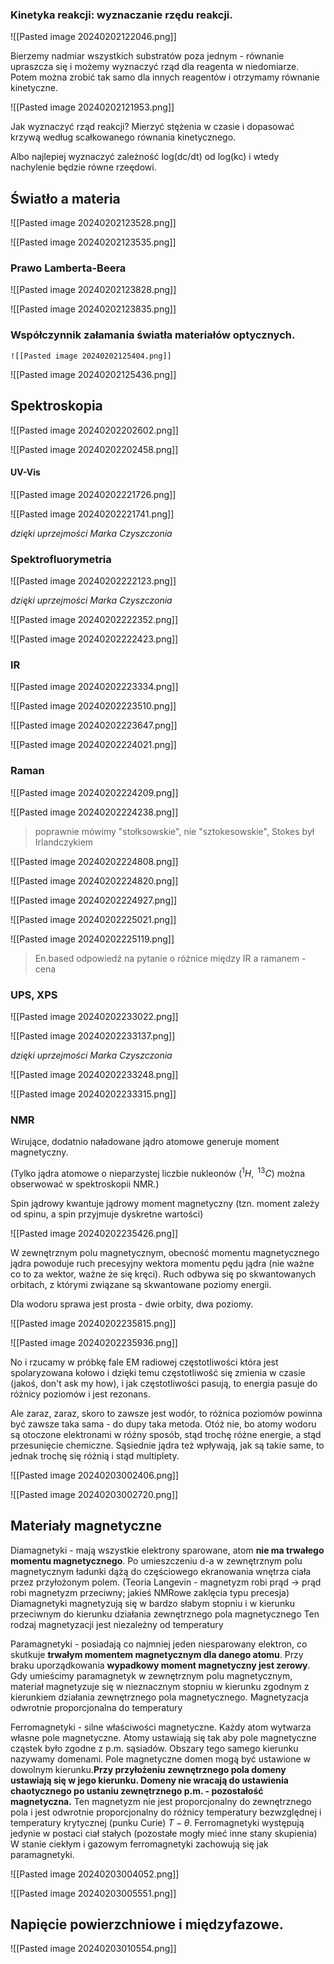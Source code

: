 ### Kinetyka reakcji: wyznaczanie rzędu reakcji.

![[Pasted image 20240202122046.png]]

Bierzemy nadmiar wszystkich substratów poza jednym - równanie upraszcza się i możemy wyznaczyć rząd dla reagenta w niedomiarze. Potem można zrobić tak samo dla innych reagentów i otrzymamy równanie kinetyczne.

![[Pasted image 20240202121953.png]]

Jak wyznaczyć rząd reakcji? Mierzyć stężenia w czasie i dopasować krzywą według scałkowanego równania kinetycznego.

Albo najlepiej wyznaczyć zależność log(dc/dt) od log(kc) i wtedy nachylenie będzie równe rzeędowi.

## Światło a materia

![[Pasted image 20240202123528.png]]

![[Pasted image 20240202123535.png]]

### Prawo Lamberta-Beera

![[Pasted image 20240202123828.png]]

![[Pasted image 20240202123835.png]]

### Współczynnik załamania światła materiałów optycznych.

	![[Pasted image 20240202125404.png]]

![[Pasted image 20240202125436.png]]

## Spektroskopia

![[Pasted image 20240202202602.png]]

![[Pasted image 20240202202458.png]]

#### UV-Vis

![[Pasted image 20240202221726.png]]

![[Pasted image 20240202221741.png]]

*dzięki uprzejmości Marka Czyszczonia*

### Spektrofluorymetria

![[Pasted image 20240202222123.png]]

*dzięki uprzejmości Marka Czyszczonia*

![[Pasted image 20240202222352.png]]

![[Pasted image 20240202222423.png]]

### IR

![[Pasted image 20240202223334.png]]

![[Pasted image 20240202223510.png]]

![[Pasted image 20240202223647.png]]

![[Pasted image 20240202224021.png]]

### Raman

![[Pasted image 20240202224209.png]]

![[Pasted image 20240202224238.png]]

> poprawnie mówimy "stołksowskie", nie "sztokesowskie", Stokes był Irlandczykiem

![[Pasted image 20240202224808.png]]

![[Pasted image 20240202224820.png]]

![[Pasted image 20240202224927.png]]

![[Pasted image 20240202225021.png]]

![[Pasted image 20240202225119.png]]

> En.based odpowiedź na pytanie o różnice między IR a ramanem - cena

### UPS, XPS

![[Pasted image 20240202233022.png]]

![[Pasted image 20240202233137.png]]

*dzięki uprzejmości Marka Czyszczonia*

![[Pasted image 20240202233248.png]]

![[Pasted image 20240202233315.png]]

### NMR

Wirujące, dodatnio naładowane jądro atomowe generuje moment magnetyczny.

(Tylko jądra atomowe o nieparzystej liczbie nukleonów ($^1H,\  ^{13}C$) można obserwować w spektroskopii NMR.)

Spin jądrowy kwantuje jądrowy moment magnetyczny (tzn. moment zależy od spinu, a spin przyjmuje dyskretne wartości)

![[Pasted image 20240202235426.png]]

W zewnętrznym polu magnetycznym, obecność momentu magnetycznego jądra powoduje ruch precesyjny wektora momentu pędu jądra (nie ważne co to za wektor, ważne że się kręci). Ruch odbywa się po skwantowanych orbitach, z którymi związane są skwantowane poziomy energii.

Dla wodoru sprawa jest prosta - dwie orbity, dwa poziomy.

![[Pasted image 20240202235815.png]]

![[Pasted image 20240202235936.png]]



No i rzucamy w próbkę fale EM radiowej częstotliwości która jest spolaryzowana kołowo i dzięki temu częstotliwość się zmienia w czasie (jakoś, don't ask my how), i jak częstotliwości pasują, to energia pasuje do różnicy poziomów i jest rezonans. 

Ale zaraz, zaraz, skoro to zawsze jest wodór, to różnica poziomów powinna być zawsze taka sama - do dupy taka metoda. Otóż nie, bo atomy wodoru są otoczone elektronami w różny sposób, stąd trochę różne energie, a stąd przesunięcie chemiczne. Sąsiednie jądra też wpływają, jak są takie same, to jednak trochę się różnią i stąd multiplety.

![[Pasted image 20240203002406.png]]

![[Pasted image 20240203002720.png]]


## Materiały magnetyczne

Diamagnetyki - mają wszystkie elektrony sparowane, atom **nie ma trwałego momentu magnetycznego**. Po umieszczeniu d-a w zewnętrznym polu magnetycznym ładunki dążą do częściowego ekranowania wnętrza ciała przez przyłożonym polem. (Teoria Langevin - magnetyzm robi prąd -> prąd robi magnetyzm przeciwny; jakieś NMRowe zaklęcia typu precesja)
Diamagnetyki magnetyzują się w bardzo słabym stopniu i w kierunku przeciwnym do kierunku działania zewnętrznego pola magnetycznego
Ten rodzaj magnetyzacji jest niezależny od temperatury

Paramagnetyki - posiadają co najmniej jeden niesparowany elektron, co skutkuje **trwałym momentem magnetycznym dla danego atomu**. Przy braku uporządkowania **wypadkowy moment magnetyczny jest zerowy**.
Gdy umieścimy paramagnetyk w zewnętrznym polu magnetycznym, materiał magnetyzuje się w nieznacznym stopniu w kierunku zgodnym z kierunkiem działania zewnętrznego pola magnetycznego.
Magnetyzacja odwrotnie proporcjonalna do temperatury 

Ferromagnetyki - silne właściwości magnetyczne. Każdy atom wytwarza własne pole magnetyczne. Atomy ustawiają się tak aby pole magnetyczne cząstek było zgodne z p.m. sąsiadów. Obszary tego samego kierunku nazywamy domenami. Pole magnetyczne domen mogą być ustawione w dowolnym kierunku.**Przy przyłożeniu zewnętrznego pola domeny ustawiają się w jego kierunku. Domeny nie wracają do ustawienia chaotycznego po ustaniu zewnętrznego p.m. - pozostałość magnetyczna.** Ten magnetyzm nie jest proporcjonalny do zewnętrznego pola i jest odwrotnie proporcjonalny do różnicy temperatury bezwzględnej i temperatury krytycznej (punku Curie) $T-\theta$. Ferromagnetyki występują jedynie w postaci ciał stałych (pozostałe mogły mieć inne stany skupienia) W stanie ciekłym i gazowym ferromagnetyki zachowują się jak paramagnetyki.

![[Pasted image 20240203004052.png]]

![[Pasted image 20240203005551.png]]

## Napięcie powierzchniowe i międzyfazowe.

![[Pasted image 20240203010554.png]]